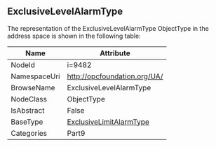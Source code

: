 <!-- objecttype -->
## ExclusiveLevelAlarmType
  
<!-- end of text -->
The representation of the ExclusiveLevelAlarmType ObjectType in the address space is shown in the following table:  

|Name|Attribute|
|---|---|
|NodeId|i=9482|
|NamespaceUri|http://opcfoundation.org/UA/|
|BrowseName|ExclusiveLevelAlarmType|
|NodeClass|ObjectType|
|IsAbstract|False|
|BaseType|[ExclusiveLimitAlarmType](../../../Part9/ObjectTypes/ExclusiveLimitAlarmType/readme.md)|
|Categories|Part9|

